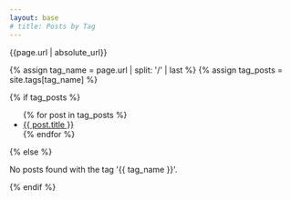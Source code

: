 ```yaml
---
layout: base
# title: Posts by Tag
---
```


{{page.url | absolute_url}}

{% assign tag_name = page.url | split: '/' | last %}
{% assign tag_posts = site.tags[tag_name] %}

{% if tag_posts %}
  <ul>
    {% for post in tag_posts %}
      <li><a href="{{ post.url }}">{{ post.title }}</a></li>
    {% endfor %}
  </ul>
{% else %}
  <p>No posts found with the tag '{{ tag_name }}'.</p>
{% endif %}
